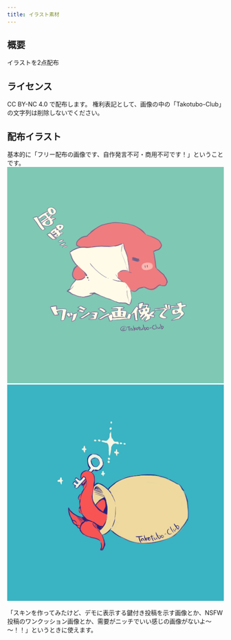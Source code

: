 ```yaml
---
title: イラスト素材
---
```

## 概要
イラストを2点配布

## ライセンス
CC BY-NC 4.0 で配布します。
権利表記として、画像の中の「Takotubo-Club」の文字列は削除しないでください。

## 配布イラスト
基本的に「フリー配布の画像です、自作発言不可・商用不可です！」ということです。
![クッションを持ったメンダコのイラスト](../../../assets/img/omake/cushion.png)
![壺に入り、鍵を持ったタコのイラスト](../../../assets/img/omake/keyneed.png)

「スキンを作ってみたけど、デモに表示する鍵付き投稿を示す画像とか、NSFW投稿のワンクッション画像とか、需要がニッチでいい感じの画像がないよ～～！！」というときに使えます。